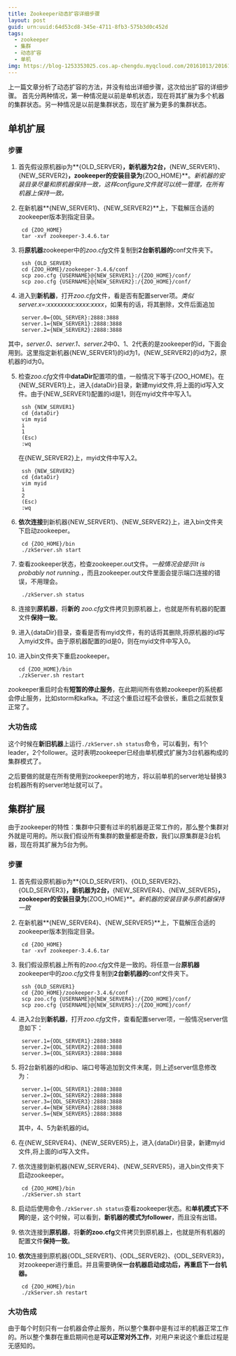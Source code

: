 ```yaml
---
title: Zookeeper动态扩容详细步骤
layout: post
guid: urn:uuid:64d53cd8-345e-4711-8fb3-575b3d0c452d
tags:
  - zookeeper
  - 集群
  - 动态扩容
  - 单机
img: https://blog-1253353025.cos.ap-chengdu.myqcloud.com/20161013/2016101300.jpg
---
```




上一篇文章分析了动态扩容的方法，并没有给出详细步骤，这次给出扩容的详细步骤。
首先分两种情况，第一种情况是以前是单机状态，现在将其扩展为多个机器的集群状态。另一种情况是以前是集群状态，现在扩展为更多的集群状态。

## 单机扩展
### 步骤
1. 首先假设原机器ip为**{OLD_SERVER}**，新机器为2台，**{NEW_SERVER1}、{NEW_SERVER2}**，zookeeper的安装目录为**{ZOO_HOME}**。*新机器的安装目录尽量和原机器保持一致，这样configure文件就可以统一管理，在所有机器上保持一致。*

2. 在新机器**{NEW_SERVER1}、{NEW_SERVER2}**上，下载解压合适的zookeeper版本到指定目录。

		cd {ZOO_HOME}
		tar -xvf zookeeper-3.4.6.tar

3. 将**原机器**zookeeper中的*zoo.cfg*文件复制到**2台新机器的**conf文件夹下。
		
		ssh {OLD_SERVER}
		cd {ZOO_HOME}/zookeeper-3.4.6/conf
		scp zoo.cfg {USERNAME}@{NEW_SERVER1}:/{ZOO_HOME}/conf/
		scp zoo.cfg {USERNAME}@{NEW_SERVER2}:/{ZOO_HOME}/conf/

4. 进入到**新机器**，打开*zoo.cfg*文件，看是否有配置server项。*类似server.x=:xxxxxxxx:xxxx:xxxx*，如果有的话，将其删除，文件后面追加

		server.0={ODL_SERVER}:2888:3888
 		server.1={NEW_SERVER1}:2888:3888
		server.2={NEW_SERVER2}:2888:3888
其中，*server.0、server.1、server.2*中0、1、2代表的是zookeeper的id，下面会用到。这里指定新机器{NEW_SERVER1}的id为1，{NEW_SERVER2}的id为2，原机器的id为0。

5. 检查*zoo.cfg*文件中**dataDir**配置项的值，一般情况下等于{ZOO_HOME}。在{NEW_SERVER1}上，进入{dataDir}目录，新建myid文件,将上面的id写入文件。由于{NEW_SERVER1}配置的id是1，则在myid文件中写入1。

		ssh {NEW_SERVER1}
		cd {dataDir}
		vim myid
		i
		1
		(Esc)
		:wq

	在{NEW_SERVER2}上，myid文件中写入2。

		ssh {NEW_SERVER2}
		cd {dataDir}
		vim myid
		i
		2
		(Esc)
		:wq

6. **依次连接**到新机器{NEW_SERVER1}、{NEW_SERVER2}上，进入bin文件夹下启动zookeeper。
		
		cd {ZOO_HOME}/bin
		./zkServer.sh start

7. 查看zookeeper状态，检查zookeeper.out文件。*一般情况会提示It is probably not running.*，而且zookeeper.out文件里面会提示端口连接的错误，不用理会。

		./zkServer.sh status

8. 连接到**原机器**，将**新的** *zoo.cfg*文件拷贝到原机器上，也就是所有机器的配置文件**保持一致**。
9. 进入{dataDir}目录，查看是否有myid文件，有的话将其删除,将原机器的id写入myid文件。由于原机器配置的id是0，则在myid文件中写入0。

10. 进入bin文件夹下重启zookeeper。

		cd {ZOO_HOME}/bin
		./zkServer.sh restart

zookeeper重启时会有**短暂的停止服务**，在此期间所有依赖zookeeper的系统都会停止服务，比如storm和kafka。不过这个重启过程不会很长，重启之后就恢复正常了。

### 大功告成
这个时候在**新旧机器**上运行```./zkServer.sh status```命令，可以看到，有1个leader，2个follower。这时表明zookeeper已经由单机模式扩展为3台机器构成的集群模式了。

之后要做的就是在所有使用到zookeeper的地方，将以前单机的server地址替换3台机器所有的server地址就可以了。

## 集群扩展
由于zookeeper的特性：集群中只要有过半的机器是正常工作的，那么整个集群对外就是可用的。所以我们假设所有集群的数量都是奇数，我们以原集群是3台机器，现在将其扩展为5台为例。

### 步骤
1. 首先假设原机器ip为**{OLD_SERVER1}、{OLD_SERVER2}、{OLD_SERVER3}**，新机器为2台，**{NEW_SERVER4}、{NEW_SERVER5}**，zookeeper的安装目录为**{ZOO_HOME}**。*新机器的安装目录与原机器保持一致*

2. 在新机器**{NEW_SERVER4}、{NEW_SERVER5}**上，下载解压合适的zookeeper版本到指定目录。

		cd {ZOO_HOME}
		tar -xvf zookeeper-3.4.6.tar

3. 我们假设原机器上所有的*zoo.cfg*文件是一致的。将任意一台**原机器**zookeeper中的*zoo.cfg*文件复制到**2台新机器的**conf文件夹下。
		
		ssh {OLD_SERVER1}
		cd {ZOO_HOME}/zookeeper-3.4.6/conf
		scp zoo.cfg {USERNAME}@{NEW_SERVER4}:/{ZOO_HOME}/conf/
		scp zoo.cfg {USERNAME}@{NEW_SERVER5}:/{ZOO_HOME}/conf/

4. 进入2台到**新机器**，打开*zoo.cfg*文件，查看配置server项，一般情况server信息如下：

		server.1={ODL_SERVER1}:2888:3888
 		server.2={ODL_SERVER2}:2888:3888
		server.3={ODL_SERVER3}:2888:3888

5. 将2台新机器的id和ip、端口号等追加到文件末尾，则上述server信息修改为：

		server.1={ODL_SERVER1}:2888:3888
 		server.2={ODL_SERVER2}:2888:3888
		server.3={ODL_SERVER3}:2888:3888
		server.4={NEW_SERVER4}:2888:3888
		server.5={NEW_SERVER5}:2888:3888

	其中，4、5为新机器的id。

5. 在{NEW_SERVER4}、{NEW_SERVER5}上，进入{dataDir}目录，新建myid文件,将上面的id写入文件。

6. 依次连接到新机器{NEW_SERVER4}、{NEW_SERVER5}，进入bin文件夹下启动zookeeper。
		
		cd {ZOO_HOME}/bin
		./zkServer.sh start

7. 启动后使用命令```./zkServer.sh status```查看zookeeper状态。和**单机模式下不同**的是，这个时候，可以看到，**新机器的模式为follower**，而且没有出错。

8. 依次连接到**原机器**，将**新的zoo.cfg**文件拷贝到原机器上，也就是所有机器的配置文件**保持一致**。
9. **依次**连接到原机器{ODL_SERVER1}、{ODL_SERVER2}、{ODL_SERVER3}，对zookeeper进行重启。并且需要确保**一台机器启动成功后，再重启下一台机器。**

		cd {ZOO_HOME}/bin
		./zkServer.sh restart

### 大功告成

由于每个时刻只有一台机器会停止服务，所以整个集群中是有过半的机器正常工作的。所以整个集群在重启期间也是**可以正常对外工作**，对用户来说这个重启过程是无感知的。






